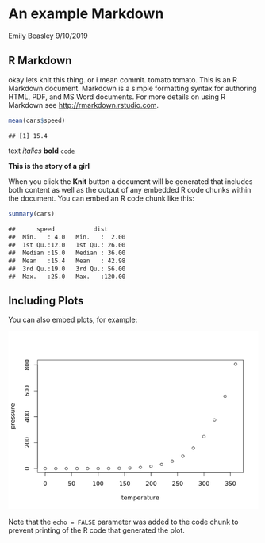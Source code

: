 An example Markdown
================
Emily Beasley
9/10/2019

R Markdown
----------

okay lets knit this thing. or i mean commit. tomato tomato. This is an R Markdown document. Markdown is a simple formatting syntax for authoring HTML, PDF, and MS Word documents. For more details on using R Markdown see <http://rmarkdown.rstudio.com>.

``` r
mean(cars$speed)
```

    ## [1] 15.4

text *italics* **bold** `code`

**This is the story of a girl**

When you click the **Knit** button a document will be generated that includes both content as well as the output of any embedded R code chunks within the document. You can embed an R code chunk like this:

``` r
summary(cars)
```

    ##      speed           dist       
    ##  Min.   : 4.0   Min.   :  2.00  
    ##  1st Qu.:12.0   1st Qu.: 26.00  
    ##  Median :15.0   Median : 36.00  
    ##  Mean   :15.4   Mean   : 42.98  
    ##  3rd Qu.:19.0   3rd Qu.: 56.00  
    ##  Max.   :25.0   Max.   :120.00

Including Plots
---------------

You can also embed plots, for example:

![](an_examplee_files/figure-markdown_github/pressure-1.png)

Note that the `echo = FALSE` parameter was added to the code chunk to prevent printing of the R code that generated the plot.
